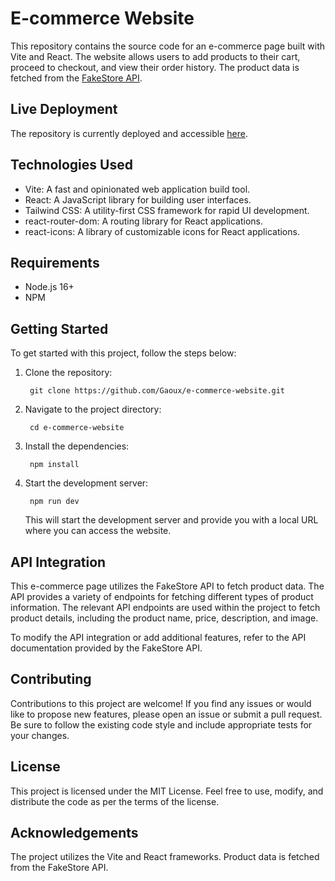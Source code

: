 # E-commerce Website

This repository contains the source code for an e-commerce page built with Vite and React. The website allows users to add products to their cart, proceed to checkout, and view their order history. The product data is fetched from the [FakeStore API](https://fakestoreapi.com).

## Live Deployment

The repository is currently deployed and accessible [here](https://main--idyllic-cendol-faada5.netlify.app).

## Technologies Used

- Vite: A fast and opinionated web application build tool.
- React: A JavaScript library for building user interfaces.
- Tailwind CSS: A utility-first CSS framework for rapid UI development.
- react-router-dom: A routing library for React applications.
- react-icons: A library of customizable icons for React applications.

## Requirements

- Node.js 16+
- NPM

## Getting Started

To get started with this project, follow the steps below:

1.  Clone the repository:

    ```console
     git clone https://github.com/Gaoux/e-commerce-website.git
    ```

2.  Navigate to the project directory:

    ```console
     cd e-commerce-website
    ```

3.  Install the dependencies:

    ```console
     npm install
    ```

4.  Start the development server:

    ```console
     npm run dev
    ```

    This will start the development server and provide you with a local URL where you can access the website.

## API Integration

This e-commerce page utilizes the FakeStore API to fetch product data. The API provides a variety of endpoints for fetching different types of product information. The relevant API endpoints are used within the project to fetch product details, including the product name, price, description, and image.

To modify the API integration or add additional features, refer to the API documentation provided by the FakeStore API.

## Contributing

Contributions to this project are welcome! If you find any issues or would like to propose new features, please open an issue or submit a pull request. Be sure to follow the existing code style and include appropriate tests for your changes.

## License

This project is licensed under the MIT License. Feel free to use, modify, and distribute the code as per the terms of the license.

## Acknowledgements

The project utilizes the Vite and React frameworks.
Product data is fetched from the FakeStore API.
